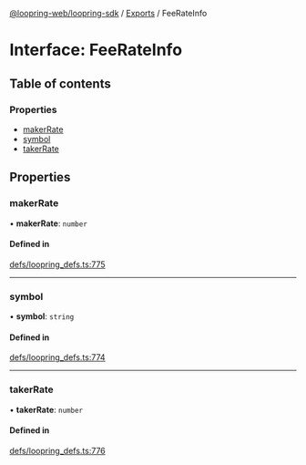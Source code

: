 [@loopring-web/loopring-sdk](../README.md) / [Exports](../modules.md) / FeeRateInfo

# Interface: FeeRateInfo

## Table of contents

### Properties

- [makerRate](FeeRateInfo.md#makerrate)
- [symbol](FeeRateInfo.md#symbol)
- [takerRate](FeeRateInfo.md#takerrate)

## Properties

### makerRate

• **makerRate**: `number`

#### Defined in

[defs/loopring_defs.ts:775](https://github.com/Loopring/loopring_sdk/blob/077bca2/src/defs/loopring_defs.ts#L775)

___

### symbol

• **symbol**: `string`

#### Defined in

[defs/loopring_defs.ts:774](https://github.com/Loopring/loopring_sdk/blob/077bca2/src/defs/loopring_defs.ts#L774)

___

### takerRate

• **takerRate**: `number`

#### Defined in

[defs/loopring_defs.ts:776](https://github.com/Loopring/loopring_sdk/blob/077bca2/src/defs/loopring_defs.ts#L776)
